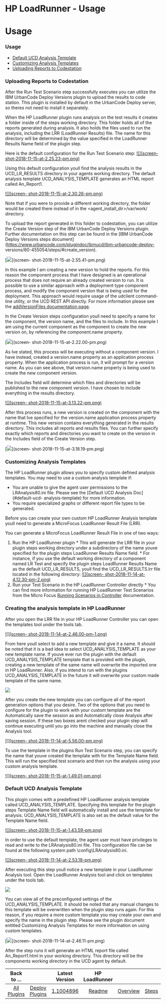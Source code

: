 
HP LoadRunner - Usage
=====================

# Usage



### Usage




 


* [Default UCD Analysis Template](#default-ucd-analysis-template)
* [Customizing Analysis 
Templates](#customizing-analysis-templates)
* [Uploading Reports to Codestation](#uploading-reports-to-codestation)



### Uploading Reports to Codestation




 


After the Run Test Scenario step successfully executes you can utilize the 
IBM UrbanCode Deploy Versions plugin to upload the results to code station. This plugin is installed by default in the 
UrbanCode Deploy server, so theres not need to install it separately.


When the HP LoadRunner plugin runs analysis on 
the test results it creates a folder inside of the steps working directory. This folder holds all of the reports 
generated during analysis. It also holds the files used to run the analysis, including the LRR (LoadRunner Results) 
file. The name for this directory will be determined by the value specified in the LoadRunner Results Name field of the 
plugin step.


Here is the default configuration for the Run Test Scenario step: [![](screen-
shot-2018-11-15-at-2.25.23-pm.png)](screen-shot-2018-11-15-at-2.25.23-pm.png)


Using this default configuration youll 
find the analysis results in the UCD\_LR\_RESULTS directory in your agents working directory. The default analysis 
template UCD\_ANALYSIS\_TEMPLATE generates an HTML report called An\_Report1.


[![](screen-
shot-2018-11-15-at-2.30.26-pm.png)](screen-shot-2018-11-15-at-2.30.26-pm.png)


Note that if you were to provide a 
different working directory, the folder would be created there instead of in the <agent\_install\_dir>/var/work/ 
directory. 


To upload the report generated in this folder to codestation, you can utilize the Create Version step of 
the IBM UrbanCode Deploy Versions plugin. Further documentation on this step can be found in the [IBM UrbanCode Deploy 
Versions steps document](https://www.urbancode.com/plugindoc/ibmucd/ibm-urbancode-deploy-
versions/60-455054/steps/#create_version).


[![](screen-shot-2018-11-15-at-2.55.41-pm.png)](screen-
shot-2018-11-15-at-2.55.41-pm.png)


In this example I am creating a new version to hold the reports. For this reason 
the component process that I have designed is an operational process that does not require an already created version to
 run. It is possible to use a similar approach with a deployment type component process, and modify the component 
version that is being used for the deployment. This approach would require usage of the udclient command-line utility, 
or the UCD REST API directly. For more information please see the [addVersionFiles documentation 
page](https://www.ibm.com/support/knowledgecenter/SS4GSP_7.0.1/com.ibm.udeploy.api.doc/topics/udclient_addversionfiles.html).



In the Create Version steps configuration youll need to specify a name for the component, the version name, and the 
files to include. In this example I am using the current component as the component to create the new version on, by 
referencing the component.name property. 


[![](screen-shot-2018-11-15-at-2.22.00-pm.png)](screen-
shot-2018-11-15-at-2.22.00-pm.png)


As Ive stated, this process will be executing without a component version. I have 
instead, created a version.name property as an application process property. When the application process is run, it 
will prompt for a version name. As you can see above, that version.name property is being used to create the new 
component version.


The Includes field will determine which files and directories will be published to the new 
component version. I have chosen to include everything in the results directory.


[![](screen-
shot-2018-11-15-at-3.13.22-pm.png)](screen-shot-2018-11-15-at-3.13.22-pm.png)


After this process runs, a new version 
is created on the component with the name that Ive specified for the version.name application process property at 
runtime. This new version contains everything generated in the results directory. This includes all reports and results 
files. You can further specify exactly which reports and directories you want to create on the version in the Includes 
field of the Create Version step.


[![](screen-shot-2018-11-15-at-3.18.19-pm.png)](screen-
shot-2018-11-15-at-3.18.19-pm.png)




### Customizing Analysis Templates




 


The HP LoadRunner plugin allows you to
 specify custom defined analysis templates. You may need to use a custom analysis template if:


* You are unable to 
give the agent user permissions to the LRAnalysis80.ini file. Please see the [Default UCD Analysis Doc](#default-ucd-
analysis-template) for more information.
* You require specialized graphs or different report file types to be 
generated.


Before you can create your own custom HP LoadRunner Analysis template youll need to generate a MicroFocus 
LoadRunner Result File (LRR).


You can generate a MicroFocus LoadRunner Result File in one of two ways:


1. Run the HP
 LoadRunner plugin
        * This will generate the LRR file in your plugin steps working directory under a subdirectory
 of the name youve specified for the plugin steps LoadRunner Results Name field.
        * For instance, if you use the 
default working directory of a component named LR Test and specify the plugin steps LoadRunner Results Name as the 
default UCD\_LR\_RESULTS, youll find the UCD\_LR\_RESULTS.lrr file located in the following directory: [![](screen-
shot-2018-11-14-at-4.12.30-pm-2.png)](screen-shot-2018-11-14-at-4.12.30-pm-2.png)
2. Run your Test Scenario in the HP 
LoadRunner Controller directly
        * You can find more information for running HP LoadRunner Test Scenarios from the
 Micro Focus [Running Scenarios in 
Controller](https://admhelp.microfocus.com/lr/en/12.60/help/WebHelp/Content/Controller/toc_running_scenarios.htm) 
documentation.


### Creating the analysis template in HP LoadRunner


After you open the LRR file in your HP LoadRunner
 Controller you can open the templates tool under the tools tab.


[![](screen-
shot-2018-11-14-at-2.46.00-pm-1.png)](screen-shot-2018-11-14-at-2.46.00-pm-1.png)


From here youll select to add a new 
template and give it a name. It should be noted that it is a bad idea to select UCD\_ANALYSIS\_TEMPLATE as your new 
template name. If youve ever run the plugin with the default UCD\_ANALYSIS\_TEMPLATE template that is provided with the 
plugin, creating a new template of the same name will overwrite the imported one in HP LoadRunner. Also, if you intend 
to run with the plugins UCD\_ANALYSIS\_TEMPLATE in the future it will overwrite your custom made template of the same 
name.


[![](screen-shot-2018-11-14-at-5.12.11-pm.png)](screen-shot-2018-11-14-at-5.12.11-pm.png)


After you create the
 new template you can configure all of the report generation options that you desire. Two of the options that you need 
to configure for the plugin to work with your custom template are the Automatically save the session as and 
Automatically close Analysis after saving session. If these two boxes arent checked your plugin step will continue 
executing until you go into the machine and manually close the Analysis tool.


[![](screen-
shot-2018-11-14-at-5.56.00-pm.png)](screen-shot-2018-11-14-at-5.56.00-pm.png)


To use the template in the plugins Run 
Test Scenario step, you can specify the name that youve created the template with for the Template Name field. This will
 run the specified test scenario and then run the analysis using your custom analysis template.


[![](screen-
shot-2018-11-15-at-1.49.01-pm.png)](screen-shot-2018-11-15-at-1.49.01-pm.png)




### Default UCD Analysis Template





 


This plugin comes with a predefined HP LoadRunner analysis template called UCD\_ANALYSIS\_TEMPLATE. Specifying 
this template for the plugin steps Template Name field will automatically install and use the template for analysis. 
UCD\_ANALYSIS\_TEMPLATE is also set as the default value for the Template Name field.


[![](screen-
shot-2018-11-15-at-1.43.59-pm.png)](screen-shot-2018-11-15-at-1.43.59-pm.png)


In order to use the default template, 
the agent user must have privileges to read and write to the LRAnalysis80.ini file. This configuration file can be found
 at the following system path <LoadRunnerInstallDir>\config\LRAnalysis80.ini.


[![](screen-
shot-2018-11-14-at-2.53.18-pm.png)](screen-shot-2018-11-14-at-2.53.18-pm.png)


After executing this step youll notice a
 new template in your LoadRunner Analysis tool. Open the LoadRunner Analysis tool and click on templates under the tools
 tab.


[![](screen-shot-2018-11-14-at-2.46.00-pm.png)](screen-shot-2018-11-14-at-2.46.00-pm.png)


You can view all of 
the preconfigured settings of the UCD\_ANALYSIS\_TEMPLATE. It should be noted that any manual changes to this template 
will be overwritten when the plugin step runs again. For this reason, if you require a more custom template you may 
create your own and specify the name in the plugin step. Please see the plugin document entitled Customizing Analysis 
Templates for more information on using custom templates.


[![](screen-shot-2018-11-14-at-2.46.11-pm.png)](screen-
shot-2018-11-14-at-2.46.11-pm.png)


After the step runs it will generate an HTML report file called An\_Report1.html in
 your working directory. This directory will be the components working directory in the UCD agent by default.




|Back to ...||Latest Version|HP LoadRunner ||||
| :---: | :---: | :---: | :---: | :---: | :---: | :---: |
|[All Plugins](../../index.md)|[Deploy Plugins](../README.md)|[1.1004896](https://raw.githubusercontent.com/UrbanCode/IBM-UCD-PLUGINS/main/files/hp-loadrunner/plugins-hp-loadrunner-1.1004896.zip)|[Readme](README.md)|[Overview](overview.md)|[Steps](steps.md)|[Downloads](downloads.md)|
